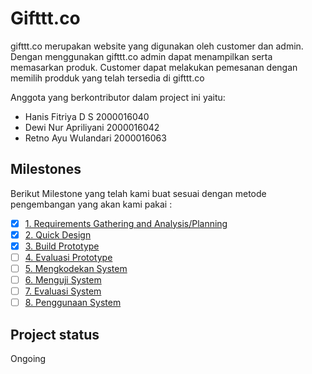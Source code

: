 # Gifttt.co
gifttt.co merupakan website yang digunakan oleh customer dan admin. Dengan menggunakan gifttt.co admin dapat menampilkan serta memasarkan produk. Customer dapat melakukan pemesanan dengan memilih prodduk yang telah tersedia di gifttt.co

Anggota yang berkontributor dalam project ini yaitu:
- Hanis Fitriya D S 2000016040
- Dewi Nur Apriliyani 2000016042
- Retno Ayu Wulandari 2000016063

## Milestones
Berikut Milestone yang telah kami buat sesuai dengan metode pengembangan yang akan kami pakai : 

- [x] [1. Requirements Gathering and Analysis/Planning](https://gitlab.com/hanisftryaa/gifttt.co/-/milestones/2#tab-issues) 
- [x] [2. Quick Design](https://gitlab.com/hanisftryaa/gifttt.co/-/milestones/3#tab-issues)
- [x] [3. Build Prototype](https://gitlab.com/hanisftryaa/gifttt.co/-/milestones/11#tab-issues)
- [ ] [4. Evaluasi Prototype](https://gitlab.com/hanisftryaa/gifttt.co/-/milestones/5#tab-issues)
- [ ] [5. Mengkodekan System](https://gitlab.com/hanisftryaa/gifttt.co/-/milestones/6#tab-issues)
- [ ] [6. Menguji System](https://gitlab.com/hanisftryaa/gifttt.co/-/milestones/7#tab-issues)
- [ ] [7. Evaluasi System](https://gitlab.com/hanisftryaa/gifttt.co/-/milestones/8#tab-issues)
- [ ] [8. Penggunaan System](https://gitlab.com/hanisftryaa/gifttt.co/-/milestones/9#tab-issues)

## Project status
Ongoing
